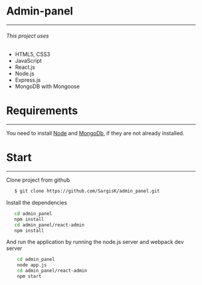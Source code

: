 # Admin-panel
***
###### This project uses
  
  - HTML5, CSS3     
  - JavaScript
  - React.js
  - Node.js
  - Express.js
  - MongoDB with Mongoose

# Requirements
***
  You need to install [Node](https://nodejs.org) and [MongoDb](https://www.mongodb.com/), if they are not already installed.

# Start
***
  Clone project from github
 
 ```sh
    $ git clone https://github.com/SargisK/admin_panel.git
 ``` 

  Install the dependencies

 ```sh
    cd admin_panel
    npm install
    cd admin_panel/react-admin
    npm install
 ```
  And run the application by running the node.js server and webpack dev server   
```sh
    cd admin_panel
    node app.js
    cd admin_panel/react-admin
    npm start
 ```    